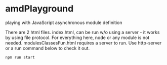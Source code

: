 # amdPlayground
playing with JavaScript asynchronous module definition

There are 2 html files.
index.html, can be run w/o using a server - it works by using file protocol. For everything here, node or any module is not needed.
modulesClassesFun.html requires a server to run. Use http-server or a run command below to check it out.

```
npm run start  
```
